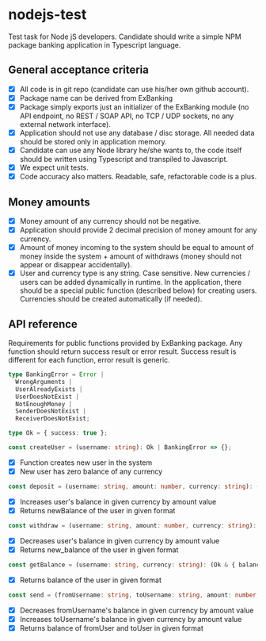 # nodejs-test
Test task for Node jS developers. Candidate should write a simple NPM package banking application in Typescript language.

## General acceptance criteria
- [x] All code is in git repo (candidate can use his/her own github account).
- [x] Package name can be derived from ExBanking
- [x] Package simply exports just an initializer of the ExBanking module (no API endpoint, no REST / SOAP API, no TCP / UDP sockets, no any external network interface).
- [x] Application should not use any database / disc storage. All needed data should be stored only in application memory.
- [x] Candidate can use any Node library he/she wants to, the code itself should be written using Typescript and transpiled to Javascript.
- [x] We expect unit tests.
- [x] Code accuracy also matters. Readable, safe, refactorable code is a plus.

## Money amounts
- [x] Money amount of any currency should not be negative.
- [x] Application should provide 2 decimal precision of money amount for any currency.
- [x] Amount of money incoming to the system should be equal to amount of money inside the system + amount of withdraws (money should not appear or disappear accidentally).
- [x] User and currency type is any string. Case sensitive. New currencies / users can be added dynamically in runtime. In the application, there should be a special public function (described below) for creating users. Currencies should be created automatically (if needed).

## API reference
Requirements for public functions provided by ExBanking package. Any function should return success result or error result. Success result is different for each function, error result is generic.

```typescript
type BankingError = Error | 
  WrongArguments | 
  UserAlreadyExists | 
  UserDoesNotExist |
  NotEnoughMoney | 
  SenderDoesNotExist | 
  ReceiverDoesNotExist;

type Ok = { success: true };
```

```typescript
const createUser = (username: string): Ok | BankingError => {};
```
- [x] Function creates new user in the system
- [x] New user has zero balance of any currency

```typescript
const deposit = (username: string, amount: number, currency: string): (Ok & { newBalance: number } | BankingError) => {};
```
- [x] Increases user's balance in given currency by amount value
- [x] Returns newBalance of the user in given format

```typescript
const withdraw = (username: string, amount: number, currency: string): (Ok & { newBalance: number } | BankingError) => {};
```
- [x] Decreases user's balance in given currency by amount value
- [x] Returns new_balance of the user in given format

```typescript
const getBalance = (username: string, currency: string): (Ok & { balance: number } | BankingError) => {};
```
- [x] Returns balance of the user in given format

```typescript
const send = (fromUsername: string, toUsername: string, amount: number, currency: string): (Ok & { fromUsernameBalance: number, toUsernameBalance: number } | BankingError) => {};
```
- [x] Decreases fromUsername's balance in given currency by amount value
- [x] Increases toUsername's balance in given currency by amount value
- [x] Returns balance of fromUser and toUser in given format